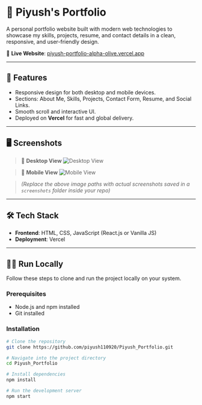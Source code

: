 # 💼 Piyush's Portfolio

A personal portfolio website built with modern web technologies to showcase my skills, projects, resume, and contact details in a clean, responsive, and user-friendly design.

🚀 **Live Website**: [piyush-portfolio-alpha-olive.vercel.app](https://piyush-portfolio-alpha-olive.vercel.app/)

---

## 📌 Features

- Responsive design for both desktop and mobile devices.
- Sections: About Me, Skills, Projects, Contact Form, Resume, and Social Links.
- Smooth scroll and interactive UI.
- Deployed on **Vercel** for fast and global delivery.

---

## 🖥️ Screenshots

> 📸 **Desktop View**
![Desktop View](screenshots/desktop.png)

> 📱 **Mobile View**
![Mobile View](screenshots/mobile.png)

> *(Replace the above image paths with actual screenshots saved in a `screenshots` folder inside your repo)*

---

## 🛠️ Tech Stack

- **Frontend**: HTML, CSS, JavaScript (React.js or Vanilla JS)
- **Deployment**: Vercel

---

## 🧑‍💻 Run Locally

Follow these steps to clone and run the project locally on your system.

### Prerequisites

- Node.js and npm installed
- Git installed

### Installation

```bash
# Clone the repository
git clone https://github.com/piyush110920/Piyush_Portfolio.git

# Navigate into the project directory
cd Piyush_Portfolio

# Install dependencies
npm install

# Run the development server
npm start
